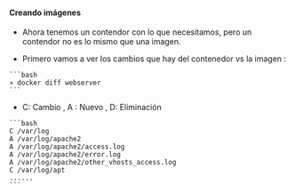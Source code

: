 ####  Creando imágenes

- Ahora tenemos un contendor con lo que necesitamos, pero un contendor no es lo mismo que una imagen.
<!-- .element: class="fragment"  -->
- Primero vamos a ver los cambios que hay del contenedor vs la imagen :
<!-- .element: class="fragment"  -->

    ```bash
    » docker diff webserver
    ```
<!-- .element: class="fragment"  -->
- C: Cambio , A : Nuevo , D: Eliminación
<!-- .element: class="fragment"  -->

    ```bash
    C /var/log
    A /var/log/apache2
    A /var/log/apache2/access.log
    A /var/log/apache2/error.log
    A /var/log/apache2/other_vhosts_access.log
    C /var/log/apt
    ......
    ```
<!-- .element: class="fragment"  -->

